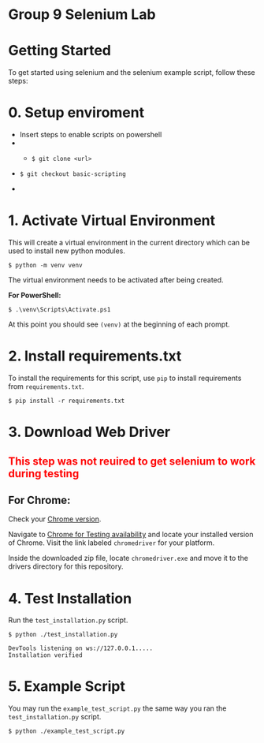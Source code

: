 # Group 9 Selenium Lab

# Getting Started

To get started using selenium and the selenium example script, follow these steps:
# 0. Setup enviroment
- Insert steps to enable scripts on powershell
- 
    -     $ git clone <url>
-     $ git checkout basic-scripting
- 
# 1. Activate Virtual Environment
This will create a virtual environment in the current directory which can be used to install new python modules.

    $ python -m venv venv

The virtual environment needs to be activated after being created.

**For PowerShell:**

    $ .\venv\Scripts\Activate.ps1

At this point you should see <code>(venv)</code> at the beginning of each prompt.

# 2. Install requirements.txt
To install the requirements for this script, use <code>pip</code> to install requirements from <code>requirements.txt</code>.

    $ pip install -r requirements.txt

# 3. Download Web Driver

<h2 style="color: red;">This step was not reuired to get selenium to work during testing</h2>

## For Chrome:
Check your [Chrome version](chrome://settings/help).

Navigate to [Chrome for Testing availability](https://googlechromelabs.github.io/chrome-for-testing/) and locate your installed version of Chrome. Visit the link labeled <code>chromedriver</code> for your platform.

Inside the downloaded zip file, locate <code>chromedriver.exe</code> and move it to the drivers directory for this repository.

# 4. Test Installation
Run the <code>test_installation.py</code> script.

    $ python ./test_installation.py
    
    DevTools listening on ws://127.0.0.1.....
    Installation verified

# 5. Example Script
You may run the <code>example_test_script.py</code> the same way you ran the <code>test_installation.py</code> script.

    $ python ./example_test_script.py
